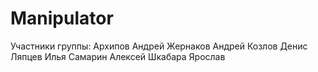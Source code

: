 # Manipulator
Участники группы:
  Архипов Андрей
  Жернаков Андрей
  Козлов Денис
  Ляпцев Илья
  Самарин Алексей
  Шкабара Ярослав
